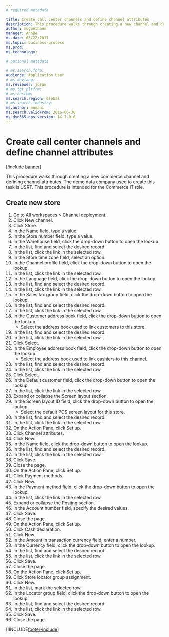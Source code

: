 ```yaml
--- 
# required metadata 
 
title: Create call center channels and define channel attributes
description: This procedure walks through creating a new channel and defining channel attributes. 
author: mugunthanm
manager: AnnBe 
ms.date: 05/22/2017
ms.topic: business-process 
ms.prod:  
ms.technology:  
 
# optional metadata 
 
# ms.search.form:   
audience: Application User 
# ms.devlang:  
ms.reviewer: josaw
# ms.tgt_pltfrm:  
# ms.custom:  
ms.search.region: Global
# ms.search.industry: 
ms.author: mumani
ms.search.validFrom: 2016-06-30 
ms.dyn365.ops.version: AX 7.0.0 
---
```

# Create call center channels and define channel attributes

[!include [banner](../includes/banner.md)]

This procedure walks through creating a new commerce channel and defining channel attributes. The demo data company used to create this task is USRT. This procedure is intended for the Commerce IT role.


## Create new store
1. Go to All workspaces > Channel deployment.
2. Click New channel.
3. Click Store.
4. In the Name field, type a value.
5. In the Store number field, type a value.
6. In the Warehouse field, click the drop-down button to open the lookup.
7. In the list, find and select the desired record.
8. In the list, click the link in the selected row.
9. In the Store time zone field, select an option.
10. In the Channel profile field, click the drop-down button to open the lookup.
11. In the list, click the link in the selected row.
12. In the Language field, click the drop-down button to open the lookup.
13. In the list, find and select the desired record.
14. In the list, click the link in the selected row.
15. In the Sales tax group field, click the drop-down button to open the lookup.
16. In the list, find and select the desired record.
17. In the list, click the link in the selected row.
18. In the Customer address book field, click the drop-down button to open the lookup.
    * Select the address book used to link customers to this store.  
19. In the list, find and select the desired record.
20. In the list, click the link in the selected row.
21. Click Select.
22. In the Employee address book field, click the drop-down button to open the lookup.
    * Select the address book used to link cashiers to this channel.  
23. In the list, find and select the desired record.
24. In the list, click the link in the selected row.
25. Click Select.
26. In the Default customer field, click the drop-down button to open the lookup.
27. In the list, click the link in the selected row.
28. Expand or collapse the Screen layout section.
29. In the Screen layout ID field, click the drop-down button to open the lookup.
    * Select the default POS screen layout for this store.  
30. In the list, find and select the desired record.
31. In the list, click the link in the selected row.
32. On the Action Pane, click Set up.
33. Click Channel attributes.
34. Click New.
35. In the Name field, click the drop-down button to open the lookup.
36. In the list, find and select the desired record.
37. In the list, click the link in the selected row.
38. Click Save.
39. Close the page.
40. On the Action Pane, click Set up.
41. Click Payment methods.
42. Click New.
43. In the Payment method field, click the drop-down button to open the lookup.
44. In the list, click the link in the selected row.
45. Expand or collapse the Posting section.
46. In the Account number field, specify the desired values.
47. Click Save.
48. Close the page.
49. On the Action Pane, click Set up.
50. Click Cash declaration.
51. Click New.
52. In the Amount in transaction currency field, enter a number.
53. In the Currency field, click the drop-down button to open the lookup.
54. In the list, find and select the desired record.
55. In the list, click the link in the selected row.
56. Click Save.
57. Close the page.
58. On the Action Pane, click Set up.
59. Click Store locator group assignment.
60. Click New.
61. In the list, mark the selected row.
62. In the Locator group field, click the drop-down button to open the lookup.
63. In the list, find and select the desired record.
64. In the list, click the link in the selected row.
65. Click Save.
66. Close the page.



[!INCLUDE[footer-include](../../includes/footer-banner.md)]